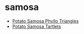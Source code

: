 # samosa

 * [Potato Samosa Phyllo Triangles](index/p/potato-samosa-phyllo-triangles-358132.json)
 * [Potato Samosa Tartlets](index/p/potato-samosa-tartlets-14517.json)
